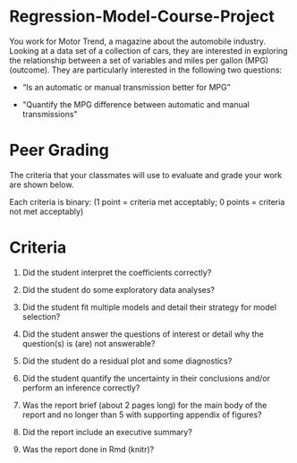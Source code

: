 # Regression-Model-Course-Project

You work for Motor Trend, a magazine about the automobile industry. Looking at a data set of a collection of cars, they are interested in exploring the relationship between a set of variables and miles per gallon (MPG) (outcome). They are particularly interested in the following two questions:

* “Is an automatic or manual transmission better for MPG”

* "Quantify the MPG difference between automatic and manual transmissions"  

# Peer Grading

The criteria that your classmates will use to evaluate and grade your work are shown below.

Each criteria is binary: (1 point = criteria met acceptably; 0 points = criteria not met acceptably)

# Criteria

1. Did the student interpret the coefficients correctly?

2. Did the student do some exploratory data analyses?

3. Did the student fit multiple models and detail their strategy for model selection?

4. Did the student answer the questions of interest or detail why the question(s) is (are) not answerable?

5. Did the student do a residual plot and some diagnostics?

6. Did the student quantify the uncertainty in their conclusions and/or perform an inference correctly?

7. Was the report brief (about 2 pages long) for the main body of the report and no longer than 5 with supporting appendix of figures?

8. Did the report include an executive summary?

9. Was the report done in Rmd (knitr)? 

